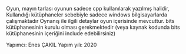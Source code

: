 Oyun, mayın tarlası oyunun sadece cpp kullanılarak yazılmış halidir,
Kullandığı kütüphaneler sebebiyle sadece windows bilgisayarlarda çalışmaktadır
Oynanış ile ilgili detaylar oyun içerisinde mevcuttur.
bits kütüphanesinin kurulu olması gerekmektedir (veya kaynak kodunda bits kütüphanesinin içeriğini include edebilirsiniz)

Yapımcı: Enes ÇAKIL
Yapım yılı: 2020